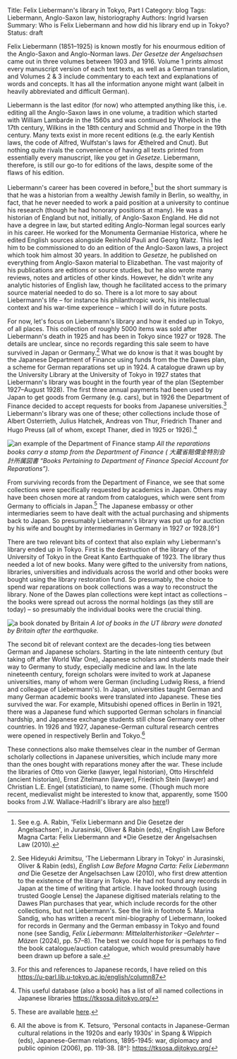 Title: Felix Liebermann's library in Tokyo, Part I
Category: blog
Tags: Liebermann, Anglo-Saxon law, historiography
Authors: Ingrid Ivarsen
Summary: Who is Felix Liebermann and how did his library end up in Tokyo?
Status: draft



Felix Liebermann (1851–1925) is known mostly for his enourmous edition of the Anglo-Saxon and Anglo-Norman laws. *Der Gesetze der Angelsachsen* came out in three volumes between 1903 and 1916. Volume 1 prints almost every manuscript version of each text texts, as well as a German translation, and Volumes 2 & 3 include commentary to each text and explanations of words and concepts. It has all the information anyone might want (albeit in heavily abbreviated and difficult German).

Liebermann is the last editor (for now) who attempted anything like this, i.e. editing all the Anglo-Saxon laws in one volume, a tradition which started with William Lambarde in the 1560s and was continued by Whelock in the 17th century, Wilkins in the 18th century and Schmid and Thorpe in the 19th century. Many texts exist in more recent editions (e.g. the early Kentish laws, the code of Alfred, Wulfstan's laws for Æthelred and Cnut). But nothing quite rivals the convenience of having all texts printed from essentially every manuscript, like you get in *Gesetze*. Liebermann, therefore, is still our go-to for editions of the laws, despite some of the flaws of his edition. 

Liebermann's career has been covered in before,[^1] but the short summary is that he was a historian from a wealthy Jewish family in Berlin, so wealthy, in fact, that he never needed to work a paid position at a university to continue his research (though he had honorary positions at many). He was a historian of England but not, initially, of Anglo-Saxon England. He did not have a degree in law, but started editing Anglo-Norman legal sources early in his career. He worked for the Monumenta Germaniae Historica, where he edited English sources alongside Reinhold Pauli and Georg Waitz. This led him to be commissioned to do an edition of the Anglo-Saxon laws, a project which took him almost 30 years. In addition to *Gesetze*, he published on everything from Anglo-Saxon material to Elizabethan. The vast majority of his publications are editions or source studies, but he also wrote many reviews, notes and articles of other kinds. However, he didn't write any analytic histories of English law, though he facilitated access to the primary source material needed to do so. There is a lot more to say about Liebermann's life – for instance his philanthropic work, his intellectual context and his war-time experience – which I will do in future posts.

[^1]: See e.g. A. Rabin, 'Felix Liebermann and Die Gesetze der Angelsachsen', in Jurasinski, Oliver & Rabin (eds), *English Law Before Magna Carta: Felix Liebermann and *Die Gesetze der Angelsachsen Law (2010).

For now, let's focus on Liebermann's library and how it ended up in Tokyo, of all places. This collection of roughly 5000 items was sold after Liebermann's death in 1925 and has been in Tokyo since 1927 or 1928. The details are unclear, since no records regarding this sale seem to have survived in Japan or Germany.[^2] What we do know is that it was bought by the Japanese Department of Finance using funds from the the Dawes plan, a  scheme for German reparations set up in 1924. A catalogue drawn up by the University Library at the University of Tokyo in 1927 states that Liebermann's library was bought in the fourth year of the plan (September 1927–August 1928). The first three annual payments had been used by Japan to get goods from Germany (e.g. cars), but in 1926 the Department of Finance decided to accept requests for books from Japanese universities.[^3] Liebermann's library was one of these; other collections include those of Albert Osterrieth, Julius Hatchek, Andreas von Thur, Friedrich Thaner and Hugo Preuss (all of whom, except Thaner, died in 1925 or 1926).[^4]

 ![an example of the Department of Finance stamp]({static}/images/finminstamp.png)
*All the reparations books carry a stamp from the Department of Finance ( 大蔵省賠償金特別会計所属図書 “Books Pertaining to Department of Finance Special Account for Reparations”).*

[^2]: See Hideyuki Arimitsu, 'The Liebermann Library in Tokyo' in Jurasinski, Oliver & Rabin (eds), *English Law Before Magna Carta: Felix Liebermann and* Die Gesetze der Angelsachsen Law (2010), who first drew attention to the existence of the library in Tokyo. He had not found any records in Japan at the time of writing that article. I have looked through (using trusted Google Lense) the Japanese digitised materials relating to the Dawes Plan purchases that year, which include records for the other collections, but not Liebermann's. See the link in footnote 5. Marina Sandig, who has written a recent mini-biography of Liebermann, looked for records in Germany and the German embassy in Tokyo and found none (see Sandig, *Felix Liebermann: Mittelalterhistoriker –Gelehrter – Mäzen* (2024), pp. 57–8). The best we could hope for is perhaps to find the book catalogue/auction catalogue, which would presumably have been drawn up before a sale. 

[^3]:For this and references to Japanese records, I have relied on this https://u-parl.lib.u-tokyo.ac.jp/english/column87 

[^4]: This useful database (also a book) has a list of all named collections in Japanese libraries https://tksosa.dijtokyo.org/

From surviving records from the Department of Finance, we see that some collections were specifically requested by academics in Japan. Others may have been chosen more at random from catalogues, which were sent from Germany to officials in Japan.[^5] The Japanese embassy or other intermediaries seem to have dealt with the actual purchasing and shipments back to Japan. So presumably Liebermann's library was put up for auction by his wife and bought by intermediaries in Germany in 1927 or 1928.[6^] 

[^5]: These are available [here](https://www.jacar.archives.go.jp/aj/meta/listPhoto?LANG=default&REFCODE=B04013921700&BID=F2006092116133705040&ID=&NO=1&TYPE=PDF&DL_TYPE=pdf). 
[^6]: The 1937 catalogue states that it was bought for 45,000 Marks, which online calculators suggest might be around 200,000 Euros today (though I would take that with a pinch of salt). There are quite a lot of rare books, the oldest from 1494, so no wonder it was expensive. 

There are two relevant bits of context that also explain why Liebermann's library ended up in Tokyo. First is the destruction of the library of the University of Tokyo in the Great Kanto Earthquake of 1923. The library thus needed a lot of new books. Many were gifted to the university from nations, libraries, universities and individuals across the world and other books were bought using the library restoration fund. So presumably, the choice to spend war reparations on book collections was a way to reconstruct the library. None of the Dawes plan collections were kept intact as collections – the books were spread out across the normal holdings (as they still are today) – so presumably the individual books were the crucial thing.

![a book donated by Britain]({static}/images/britishdonation.png)
*A lot of books in the UT library were donated by Britain after the earthquake.*

The second bit of relevant context are the decades-long ties between German and Japanese scholars. Starting in the late ninteenth century (but taking off after World War One), Japanese scholars and students made their way to Germany to study, especially medicine and law. In the late nineteenth century, foreign scholars were invited to work at Japanese universities, many of whom were German (including Ludwig Riess, a friend and colleague of Liebermann's). In Japan, universities taught German and many German academic books were translated into Japanese. These ties survived the war. For example, Mitsubishi opened offices in Berlin in 1921, there was a Japanese fund which supported German scholars in financial hardship, and Japanese exchange students still chose Germany over other countries. In 1926 and 1927, Japanese-German cultural research centres were opened in respectively Berlin and Tokyo.[^7] 

[^7]: All the above is from K. Tetsuro, 'Personal contacts in Japanese-German cultural relations in the 1920s and early 1930s' in Spang & Wippich (eds), Japanese-German relations, 1895-1945: war, diplomacy and public opinion (2006), pp. 119-38.
[8^]: https://tksosa.dijtokyo.org/

These connections also make themselves clear in the number of German scholarly collections in Japanese universities, which include many more than the ones bought with reparations money after the war. These include the libraries of Otto von Gierke (lawyer, legal historian), Otto Hirschfeld (ancient historian), Ernst Zitelmann (lawyer), Friedrich Stein (lawyer) and Christian L.E. Engel (statistician), to name some. (Though much more recent, medievalist might be interested to know that, apparently, some 1500 books from J.W. Wallace-Hadrill's library are also [here](https://tksosa.dijtokyo.org/?page=collection_detail.php&p_id=269)!)











 